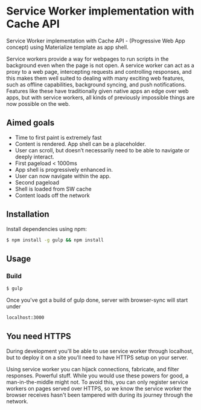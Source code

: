 # Service Worker implementation with Cache API
Service Worker implementation with Cache API - (Progressive Web App concept) using Materialize template as app shell.

Service workers provide a way for webpages to run scripts in the background even when the page is not open. A service worker can act as a proxy to a web page, intercepting requests and controlling responses, and this makes them well suited to dealing with many exciting web features, such as offline capabilities, background syncing, and push notifications. Features like these have traditionally given native apps an edge over web apps, but with service workers, all kinds of previously impossible things are now possible on the web.

## Aimed goals

* Time to first paint is extremely fast
* Content is rendered. App shell can be a placeholder.
* User can scroll, but doesn’t necessarily need to be able to navigate or deeply interact.
* First pageload < 1000ms
* App shell is progressively enhanced in.
* User can now navigate within the app.
* Second pageload
* Shell is loaded from SW cache
* Content loads off the network


## Installation

Install dependencies using npm:

```sh
$ npm install -g gulp && npm install
```

## Usage

### Build

```sh
$ gulp
```

Once you've got a build of gulp done, server with browser-sync will start under
```sh
localhost:3000
```

## You need HTTPS

During development you'll be able to use service worker through localhost, but to deploy it on a site you'll need to have HTTPS setup on your server.

Using service worker you can hijack connections, fabricate, and filter responses. Powerful stuff. While you would use these powers for good, a man-in-the-middle might not. To avoid this, you can only register service workers on pages served over HTTPS, so we know the service worker the browser receives hasn't been tampered with during its journey through the network.